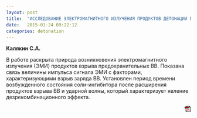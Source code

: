 ```yaml
---
layout: post
title:  "ИССЛЕДОВАНИЕ ЭЛЕКТРОМАГНИТНОГО ИЗЛУЧЕНИЯ ПРОДУКТОВ ДЕТОНАЦИИ ПРЕДОХРАНИТЕЛЬНЫХ ВВ"
date:   2015-01-24 09:22:12
categories: detonation
---
```


<strong>Калякин С.А.</strong>

В работе раскрыта природа возникновения электромагнитного излучения (ЭМИ) продуктов взрыва 
предохранительных ВВ. Показана связь величины импульса сигнала ЭМИ с факторами, характеризующими 
взрыв заряда ВВ. Установлен период времени возбужденного состояния соли-ингибитора после расширения 
продуктов взрыва ВВ и ударной волны, который характеризует явление дезрекомбинационного эффекта.
<p align="right">
<a href="http://www.blastcraft.net/files/articles/deton15.pdf" target="_blank"><img src="/img/pdf.gif"></a>
</p>
